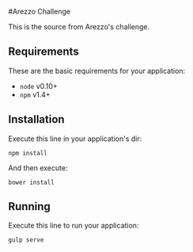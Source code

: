 #Arezzo Challenge

This is the source from Arezzo's challenge.

## Requirements

These are the basic requirements for your application:

* ```node``` v0.10+
* ```npm```  v1.4+

## Installation

Execute this line in your application's dir:

    npm install
    
And then execute:

    bower install
    
## Running

Execute this line to run your application:

    gulp serve